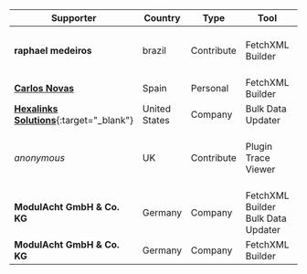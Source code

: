 Supporter|Country|Type|Tool|Why/How|Users|Month
---|---|---|---|---|---|---
**raphael medeiros** | brazil | Contribute | FetchXML Builder | Bug Reports<br/>Helping Users | Developer<br/>Customizer | 2025-04
[**Carlos Novas**](https://www.linkedin.com/in/carlosnovas/) | Spain | Personal | FetchXML Builder | Impossible In Oob | Developer | 2025-02
[**Hexalinks Solutions**](https://www.hexalinks.com/){:target="_blank"} | United States | Company | Bulk Data Updater | Impossible In Oob | Administrator | 2025-01
_anonymous_ | UK | Contribute | Plugin Trace Viewer | Save Time<br/>Assure Quality<br/>Impossible In Oob |  | 2025-01
**ModulAcht GmbH & Co. KG** | Germany | Company | FetchXML Builder<br/>Bulk Data Updater |  | Developer<br/>Administrator | 2024-11
**ModulAcht GmbH & Co. KG** | Germany | Company | FetchXML Builder |  | Developer<br/>Administrator | 2024-11
